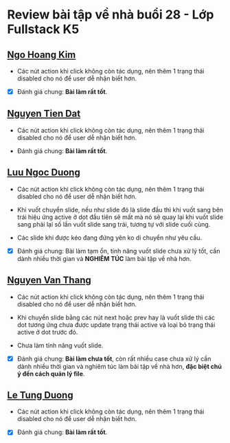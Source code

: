# Review bài tập về nhà buổi 28 - Lớp Fullstack K5

## [Ngo Hoang Kim](https://kzau1612.github.io/FSK5/FSK5/day_28/)

- Các nút action khi click không còn tác dụng, nên thêm 1 trạng thái disabled cho nó để user dễ nhận biết hơn.

- [x] Đánh giá chung: **Bài làm rất tốt**.

## [Nguyen Tien Dat](https://tiendat211294.github.io/f8_offline_k5/buoi-28/)

- Các nút action khi click không còn tác dụng, nên thêm 1 trạng thái disabled cho nó để user dễ nhận biết hơn.

- Đánh giá chung: **Bài làm rất tốt**.

## [Luu Ngoc Duong](https://duongluu9898.github.io/f8-duongluu-fullstack-k5/day28/)

- Các nút action khi click không còn tác dụng, nên thêm 1 trạng thái disabled cho nó để user dễ nhận biết hơn.

- Khi vuốt chuyển slide, nếu như slide đó là slide đầu thì khi vuốt sang bên trái hiệu ứng active ở dot đầu tiên sẽ mất mà nó sẽ quay lại khi vuốt slide sang phải lại số lần vuốt slide sang trái, tương tự với slide cuối cùng.

- Các slide khi được kéo đang đứng yên ko di chuyển như yêu cầu.

- [x] Đánh giá chung: Bài làm tạm ổn, tính năng vuốt slide chưa xử lý tốt, cần dành nhiều thời gian và **NGHIÊM TÚC** làm bài tập về nhà hơn.

## [Nguyen Van Thang](https://nvthang391.github.io/btjs/slide.html)

- Các nút action khi click không còn tác dụng, nên thêm 1 trạng thái disabled cho nó để user dễ nhận biết hơn.

- Khi chuyển slide bằng các nút next hoặc prev hay là vuốt slide thì các dot tương ứng chưa được update trạng thái active và loại bỏ trạng thái active ở dot trước đó.

- Chưa làm tính năng vuốt slide.

- [x] Đánh giá chung: **Bài làm chưa tốt**, còn rất nhiều case chưa xử lý cần dành nhiều thời gian và nghiêm túc làm bài tập về nhà hơn, **đặc biệt chú ý đến cách quản lý file**.

## [Le Tung Duong](https://duong1801.github.io/f8-fullstack-k5/Day-28/)

- Các nút action khi click không còn tác dụng, nên thêm 1 trạng thái disabled cho nó để user dễ nhận biết hơn.

- [x] Đánh giá chung: **Bài làm rất tốt**.
